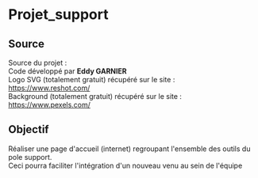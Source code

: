 # Projet_support
## Source
Source du projet :  
Code développé par **Eddy GARNIER**  
Logo SVG (totalement gratuit) récupéré sur le site : https://www.reshot.com/  
Background (totalement gratuit) récupéré sur le site : https://www.pexels.com/  

## Objectif
Réaliser une page d'accueil (internet) regroupant l'ensemble des outils du pole support.  
Ceci pourra faciliter l'intégration d'un nouveau venu au sein de l'équipe  


